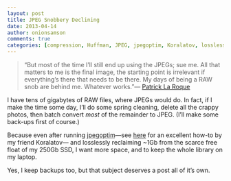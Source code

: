 ```yaml
---
layout: post
title: JPEG Snobbery Declining
date: 2013-04-14
author: onionsamson
comments: true
categories: [compression, Huffman, JPEG, jpegoptim, Koralatov, lossless, lossy, photography, RAW, X100s]
---
```

<blockquote>
  <p>“But most of the time I’ll still end up using the JPEGs; sue me. All that matters to me is the final image, the starting point is irrelevant if everything’s there that needs to be there. My days of being a RAW snob are behind me. Whatever works.”— <a href="http://www.laroquephoto.com/blog/2013/4/5/omg-ooc" title="Patrick La Roque - OMG: OOC!">Patrick La Roque</a></p>
</blockquote>

<p>I have tens of gigabytes of RAW files, where JPEGs would do. In fact, if I make the time some day, I’ll do some spring cleaning, delete all the crappy photos, then batch convert <em>most</em> of the remainder to JPEG. (I’ll make some back-ups first of course.)</p>

<p>Because even after running <abbr title="jpegoptim is a utility for optimizing JPEG files. It provides lossless optimization (based on optimizing the Huffman tables) and “lossy” optimization based on setting a maximum quality factor.">jpegoptim</abbr>—see <a href="http://koralatov.com/post/47974583229/lossless-iphoto-compression" title="Koralatov – Lossless iPhoto Compression">here</a> for an excellent how-to by my friend Koralatov— and losslessly reclaiming ~1Gb from the scarce free float of my 250Gb SSD, I want more space, and to keep the whole library on my laptop. </p>

<p>Yes, I keep backups too, but that subject deserves a post all of it’s own.</p>

